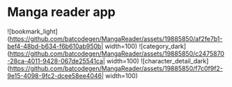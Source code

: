 # Manga reader app

![bookmark_light](https://github.com/batcodegen/MangaReader/assets/19885850/af2fe7b1-bef4-48bd-b634-f6b610ab950b| width=100)
![category_dark](https://github.com/batcodegen/MangaReader/assets/19885850/c2475870-28ca-4011-9428-067de25541ca| width=100)
![character_detail_dark](https://github.com/batcodegen/MangaReader/assets/19885850/f7c0f9f2-9e15-4098-9fc2-dcee58ee4046| width=100)
